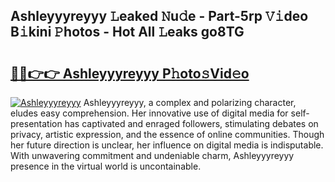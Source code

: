 ## Ashleyyyreyyy 𝙻eaked 𝙽u𝚍e - Part-5rp 𝚅𝚒deo B𝚒kini 𝙿hotos - Hot All 𝙻eaks go8TG

# <h2><a href="http://ld55682.urlbe.top/?page=Ashleyyyreyyy">🔗🔗👉👉 Ashleyyyreyyy P𝚑oto𝚜Vid𝚎o</a></h2>

[![Ashleyyyreyyy](https://i.imgur.com/eBuTRDB.gif)](http://ld55682.urlbe.top/?page=Ashleyyyreyyy)
Ashleyyyreyyy, a complex and polarizing character, eludes easy comprehension. Her innovative use of digital media for self-presentation has captivated and enraged followers, stimulating debates on privacy, artistic expression, and the essence of online communities. Though her future direction is unclear, her influence on digital media is indisputable. With unwavering commitment and undeniable charm, Ashleyyyreyyy presence in the virtual world is uncontainable.
